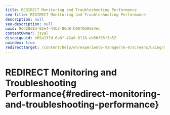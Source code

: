 ```yaml
---
title: REDIRECT Monitoring and Troubleshooting Performance
seo-title: REDIRECT Monitoring and Troubleshooting Performance
description: null
seo-description: null
uuid: 9dd28d83-02e4-44b2-86d8-b90f0d9564ec
contentOwner: jsyal
discoiquuid: b69a137d-6a8f-42a8-8118-eb50f55f3a52
noindex: true
redirecttarget: /content/help/en/experience-manager/6-4/screens/using/monitoring-screens
---
```


# REDIRECT Monitoring and Troubleshooting Performance{#redirect-monitoring-and-troubleshooting-performance}

